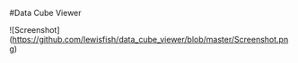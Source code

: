 #Data Cube Viewer 

![Screenshot]
(https://github.com/lewisfish/data_cube_viewer/blob/master/Screenshot.png)
